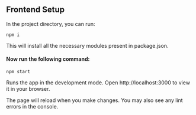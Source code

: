 ## Frontend Setup

In the project directory, you can run:

`npm i`

This will install all the necessary modules present in package.json.

#### Now run the following command:

`npm start`

Runs the app in the development mode.
Open http://localhost:3000 to view it in your browser.

The page will reload when you make changes.
You may also see any lint errors in the console.
